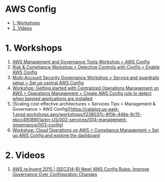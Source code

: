 <h1>AWS Config</h1>

<!-- TOC -->

- [1. Workshops](#1-workshops)
- [2. Videos](#2-videos)

<!-- /TOC -->

# 1. Workshops

1. [AWS Management and Governance Tools Workshop > AWS Config](https://mng.workshop.aws/config.html)
2. [Risk & Compliance Workshop > Detective Controls with Config > Enable AWS Config](https://catalog.us-east-1.prod.workshops.aws/workshops/dd2bea89-dc7a-4bda-966a-70b4ff6e90e0/en-US/3-detective-controls-config/1-config-setup)
3. [Multi-Account Security Governance Workshop > Service and guardrails setup > Set up central AWS Config](https://catalog.us-east-1.prod.workshops.aws/workshops/d3f60827-89f2-46a8-9be7-6e7185bd7665/en-US/2-service-guardrails/config)
4. [Workshop: Getting started with Centralized Operations Management on AWS > Operations Management > Create AWS Config rule to detect when banned applications are installed](https://catalog.workshops.aws/getting-started-with-com/en-US/operations-management/create-aws-config-rule)
5. [Scaling cost effective architectures > Services Tips > Management & Governance > AWS Config][https://catalog.us-east-1.prod.workshops.aws/workshops/f238037c-8f0b-446e-9c15-ebcc4908901a/en-US/002-services/004-management-governance/003-config]
6. [Workshop: Cloud Operations on AWS > Compliance Management > Set up AWS Config and explore the dashboard](https://catalog.us-east-1.prod.workshops.aws/workshops/79a61310-00d6-4abd-9c96-b5f856659507/en-US/scenario2/set-up-aws-config)

# 2. Videos

1. [AWS re:Invent 2015 | (SEC314-R) New! AWS Config Rules: Improve Governance Over Configuration Changes](https://www.youtube.com/watch?v=sGUQFEZWkho)